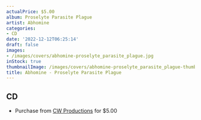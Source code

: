 ```yaml
---
actualPrice: $5.00
album: Proselyte Parasite Plague
artist: Abhomine
categories:
- CD
date: '2022-12-12T06:25:14'
draft: false
images:
- /images/covers/abhomine-proselyte_parasite_plague.jpg
inStock: true
thumbnailImage: /images/covers/abhomine-proselyte_parasite_plague-thumb.jpg
title: Abhomine - Proselyte Parasite Plague
---
```


## CD
* Purchase from [CW Productions](https://shop.cwproductions.net/products/abhomine-proselyte-parasite-plague-cd) for $5.00
